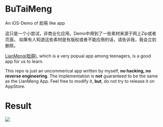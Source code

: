 BuTaiMeng
=========

An iOS-Demo of 脸萌 like app

这只是一个小尝试，非商业化应用。Demo中用到了一些素材来源于网上Zip或者页面，
如果有人知道这些素材是有版权或者不能应用的话，请告诉我，我会立刻删除。

<a href = "http://itunes.apple.com/cn/app/myotee-lian-meng-gan-jue-zi/id764976183?mt=8">LianMeng(脸萌)</a>, which is a very popual app among teenagers, is a good app for us to learn.

This repo is just an uncommerical app written by myself, <strong>no hacking, no reverse engineering</strong>. The implementation is <b>not</b> guaranteed to be the same as the LianMeng App. Feel free to modify it, <strong>but</strong>, do not try to release it on AppStore.


# Result 
<img src = "http://xuntaimage.qiniudn.com/d93765a7-8cad-4868-bda2-38e90a578bee.jpg" />
